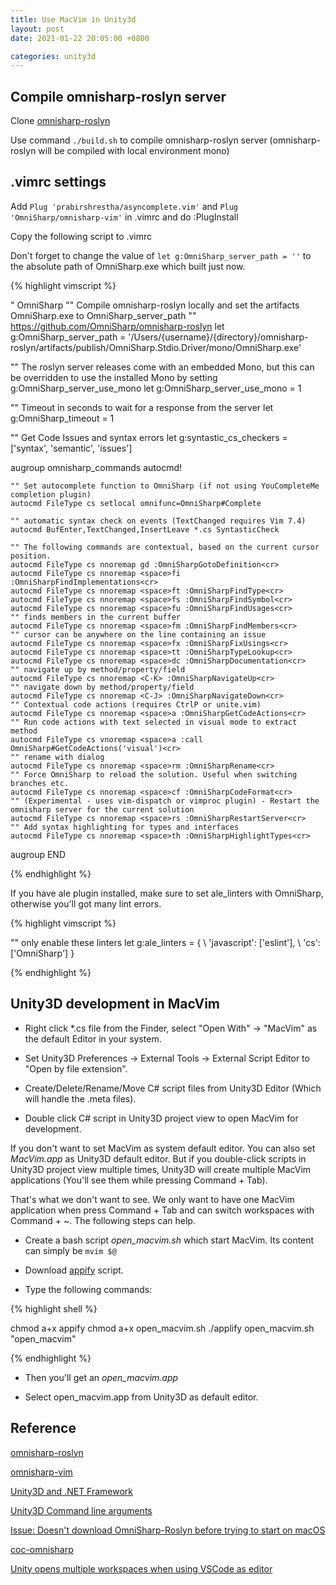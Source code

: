 ```yaml
---
title: Use MacVim in Unity3d
layout: post
date: 2021-01-22 20:05:00 +0800

categories: unity3d
---
```


## Compile omnisharp-roslyn server

Clone [omnisharp-roslyn](https://github.com/OmniSharp/omnisharp-roslyn)

Use command `./build.sh` to compile omnisharp-roslyn server (omnisharp-roslyn will be compiled with local environment mono)

## .vimrc settings

Add `Plug 'prabirshrestha/asyncomplete.vim'` and `Plug 'OmniSharp/omnisharp-vim'` in .vimrc and do :PlugInstall

Copy the following script to .vimrc

Don't forget to change the value of `let g:OmniSharp_server_path = ''` to the absolute path of OmniSharp.exe which built just now.

{% highlight vimscript %}

" OmniSharp
"" Compile omnisharp-roslyn locally and set the artifacts OmniSharp.exe to OmniSharp_server_path
"" https://github.com/OmniSharp/omnisharp-roslyn
let g:OmniSharp_server_path = '/Users/{username}/{directory}/omnisharp-roslyn/artifacts/publish/OmniSharp.Stdio.Driver/mono/OmniSharp.exe'

"" The roslyn server releases come with an embedded Mono, but this can be overridden to use the installed Mono by setting g:OmniSharp_server_use_mono
let g:OmniSharp_server_use_mono = 1

"" Timeout in seconds to wait for a response from the server
let g:OmniSharp_timeout = 1

"" Get Code Issues and syntax errors
let g:syntastic_cs_checkers = ['syntax', 'semantic', 'issues']

augroup omnisharp_commands
    autocmd!

    "" Set autocomplete function to OmniSharp (if not using YouCompleteMe completion plugin)
    autocmd FileType cs setlocal omnifunc=OmniSharp#Complete

    "" automatic syntax check on events (TextChanged requires Vim 7.4)
    autocmd BufEnter,TextChanged,InsertLeave *.cs SyntasticCheck

    "" The following commands are contextual, based on the current cursor position.
    autocmd FileType cs nnoremap gd :OmniSharpGotoDefinition<cr>
    autocmd FileType cs nnoremap <space>fi :OmniSharpFindImplementations<cr>
    autocmd FileType cs nnoremap <space>ft :OmniSharpFindType<cr>
    autocmd FileType cs nnoremap <space>fs :OmniSharpFindSymbol<cr>
    autocmd FileType cs nnoremap <space>fu :OmniSharpFindUsages<cr>
    "" finds members in the current buffer
    autocmd FileType cs nnoremap <space>fm :OmniSharpFindMembers<cr>
    "" cursor can be anywhere on the line containing an issue
    autocmd FileType cs nnoremap <space>fx :OmniSharpFixUsings<cr>
    autocmd FileType cs nnoremap <space>tt :OmniSharpTypeLookup<cr>
    autocmd FileType cs nnoremap <space>dc :OmniSharpDocumentation<cr>
    "" navigate up by method/property/field
    autocmd FileType cs nnoremap <C-K> :OmniSharpNavigateUp<cr>
    "" navigate down by method/property/field
    autocmd FileType cs nnoremap <C-J> :OmniSharpNavigateDown<cr>
    "" Contextual code actions (requires CtrlP or unite.vim)
    autocmd FileType cs nnoremap <space>a :OmniSharpGetCodeActions<cr>
    "" Run code actions with text selected in visual mode to extract method
    autocmd FileType cs vnoremap <space>a :call OmniSharp#GetCodeActions('visual')<cr>
    "" rename with dialog
    autocmd FileType cs nnoremap <space>rm :OmniSharpRename<cr>
    "" Force OmniSharp to reload the solution. Useful when switching branches etc.
    autocmd FileType cs nnoremap <space>cf :OmniSharpCodeFormat<cr>
    "" (Experimental - uses vim-dispatch or vimproc plugin) - Restart the omnisharp server for the current solution
    autocmd FileType cs nnoremap <space>rs :OmniSharpRestartServer<cr>
    "" Add syntax highlighting for types and interfaces
    autocmd FileType cs nnoremap <space>th :OmniSharpHighlightTypes<cr>
augroup END

{% endhighlight %}

If you have ale plugin installed, make sure to set ale_linters with OmniSharp, otherwise you'll got many lint errors.

{% highlight vimscript %}

"" only enable these linters
 let g:ale_linters = {
 \    'javascript': ['eslint'],
 \    'cs': ['OmniSharp']
 \}

{% endhighlight %}

## Unity3D development in MacVim

- Right click *.cs file from the Finder, select "Open With" -> "MacVim" as the default Editor in your system.

- Set Unity3D Preferences -> External Tools -> External Script Editor to "Open by file extension".

- Create/Delete/Rename/Move C# script files from Unity3D Editor (Which will handle the .meta files).

- Double click C# script in Unity3D project view to open MacVim for development.

If you don't want to set MacVim as system default editor. You can also set _MacVim.app_ as Unity3D default editor. But if you double-click scripts in Unity3D project view multiple times, Unity3D will create multiple MacVim applications (You'll see them while pressing Command + Tab).

That's what we don't want to see. We only want to have one MacVim application when press Command + Tab and can switch workspaces with Command + ~. The following steps can help.

- Create a bash script _open_macvim.sh_ which start MacVim. Its content can simply be `mvim $@`

- Download [appify](https://gist.github.com/mathiasbynens/674099) script.

- Type the following commands:

{% highlight shell %}

chmod a+x appify
chmod a+x open_macvim.sh
./applify open_macvim.sh "open_macvim"

{% endhighlight %}

- Then you'll get an _open_macvim.app_

- Select open_macvim.app from Unity3D as default editor.

## Reference

[omnisharp-roslyn](https://github.com/OmniSharp/omnisharp-roslyn)

[omnisharp-vim](https://libraries.io/github/OmniSharp/omnisharp-vim)

[Unity3D and .NET Framework](https://github.com/OmniSharp/omnisharp-vim/wiki/Unity3D-and-.NET-Framework)

[Unity3D Command line arguments](https://docs.unity3d.com/Manual/CommandLineArguments.html)

[Issue: Doesn't download OmniSharp-Roslyn before trying to start on macOS](https://github.com/OmniSharp/omnisharp-vim/issues/506)

[coc-omnisharp](https://github.com/coc-extensions/coc-omnisharp)

[Unity opens multiple workspaces when using VSCode as editor](https://stackoverflow.com/questions/49550056/unity-opens-multiple-workspaces-when-using-vscode-as-editor)
